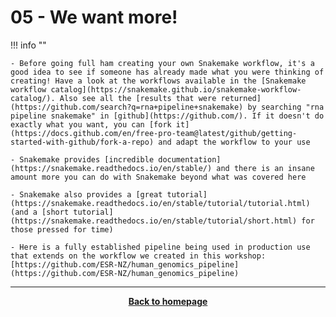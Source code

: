 # 05 - We want more!

!!! info ""

    - Before going full ham creating your own Snakemake workflow, it's a good idea to see if someone has already made what you were thinking of creating! Have a look at the workflows available in the [Snakemake workflow catalog](https://snakemake.github.io/snakemake-workflow-catalog/). Also see all the [results that were returned](https://github.com/search?q=rna+pipeline+snakemake) by searching "rna pipeline snakemake" in [github](https://github.com/). If it doesn't do exactly what you want, you can [fork it](https://docs.github.com/en/free-pro-team@latest/github/getting-started-with-github/fork-a-repo) and adapt the workflow to your use
    
    - Snakemake provides [incredible documentation](https://snakemake.readthedocs.io/en/stable/) and there is an insane amount more you can do with Snakemake beyond what was covered here
    
    - Snakemake also provides a [great tutorial](https://snakemake.readthedocs.io/en/stable/tutorial/tutorial.html) (and a [short tutorial](https://snakemake.readthedocs.io/en/stable/tutorial/short.html) for those pressed for time)
    
    - Here is a fully established pipeline being used in production use that extends on the workflow we created in this workshop: [https://github.com/ESR-NZ/human_genomics_pipeline](https://github.com/ESR-NZ/human_genomics_pipeline)

- - - 
<p align="center"><b><a class="btn" href="https://nesi.github.io/snakemake_workshop/" style="background: var(--bs-dark);font-weight:bold">Back to homepage</a></b></p>
